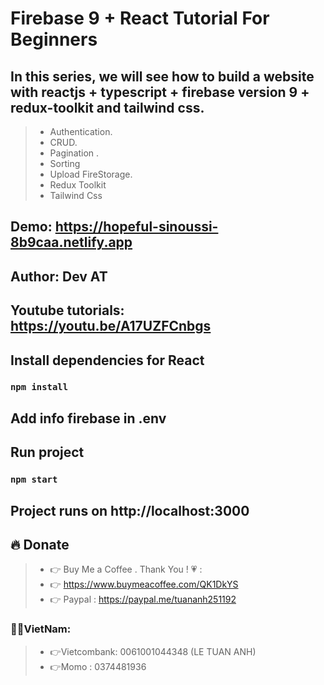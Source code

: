 # Firebase 9 + React Tutorial For Beginners 
## In this series, we will see how to build a website with reactjs + typescript + firebase version 9 + redux-toolkit and tailwind css.
> + Authentication.
> + CRUD.
> + Pagination .
> + Sorting
> + Upload FireStorage.
> + Redux Toolkit
> + Tailwind Css

## Demo: https://hopeful-sinoussi-8b9caa.netlify.app

## Author: Dev AT

## Youtube tutorials: https://youtu.be/A17UZFCnbgs


## Install dependencies for React
### `npm install`

## Add info firebase in .env

## Run project
### `npm start`


## Project runs on http://localhost:3000

## 🔥 Donate
> + 👉 Buy Me a Coffee . Thank You ! 💗 :
> + 👉 https://www.buymeacoffee.com/QK1DkYS
> + 👉 Paypal : https://paypal.me/tuananh251192

### 👻👻VietNam: 
> + 👉Vietcombank: 0061001044348 (LE TUAN ANH)
> + 👉Momo : 0374481936



